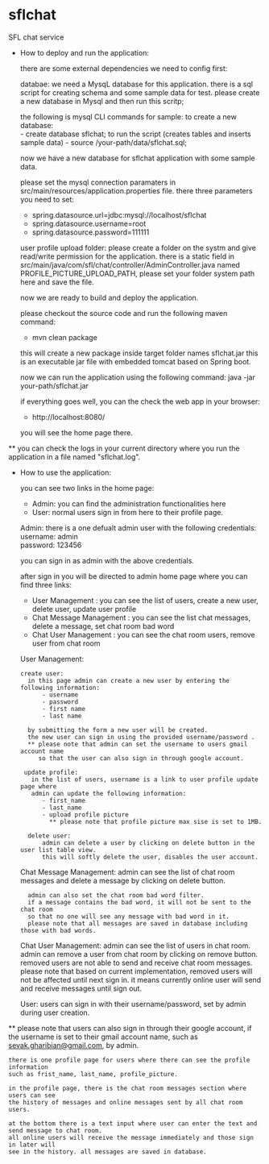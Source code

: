 # sflchat
SFL chat service


- How to deploy and run the application:

  there are some external dependencies we need to config first:

  databae:
    we need a MysqL database for this application. 
    there is a sql script for creating schema and some sample data for test.
    please create a new database in Mysql and then run this scritp;
   
    the following is mysql CLI commands for sample:
     to create a new database:  
        - create database sflchat;
     to run the script (creates tables and inserts sample data)
        - source /your-path/data/sflchat.sql;

     now we have a new database for sflchat application with some sample data.
     
     please set the mysql connection paramaters in src/main/resources/application.properties file.
     there three parameters you need to set:

     - spring.datasource.url=jdbc:mysql://localhost/sflchat
     - spring.datasource.username=root
     - spring.datasource.password=111111

     
   user profile upload folder:
    please create a folder on the systm and give read/write permission for the application.
    there is a static field in src/main/java/com/sfl/chat/controller/AdminController.java 
    named PROFILE_PICTURE_UPLOAD_PATH, please set your folder system path here and save the file.


   now we are ready to build and deploy the application.
   
   please checkout the source code and run the following maven command:
   - mvn clean package

   this will create a new package inside target folder names sflchat.jar
   this is an executable jar file with embedded tomcat based on Spring boot.


   now we can run the application using the following command:
   java -jar your-path/sflchat.jar   

   if everything goes well, you can the check the web app in your browser:
   - http://localhost:8080/
   
   you will see the home page there.


** you can check the logs in your current directory where you run the application in a file named "sflchat.log". 


- How to use the application:

  you can see two links in the home page:
    - Admin: you can find the administration functionalities here 
    - User: normal users sign in from here to their profile page.

  Admin:
   there is a one defualt admin user with the following credentials:
   username: admin  
   password: 123456

   you can sign in as admin with the above credentials.
   
   after sign in you will be directed to admin home page where you can find three links:
    - User Management : you can see the list of users, create a new user, delete user, update user profile
    - Chat Message Management : you can see the list chat messages, delete a message, set chat room bad word
    - Chat User Management : you can see the chat room users, remove user from chat room

    User Management:

      create user:
        in this page admin can create a new user by entering the following information:
            - username
            - password
            - first name
            - last name

        by submitting the form a new user will be created.
        the new user can sign in using the provided username/password . 
        ** please note that admin can set the username to users gmail account name
           so that the user can also sign in through google account.

       update profile:
         in the list of users, username is a link to user profile update page where
         admin can update the following information:
            - first_name
            - last_name
            - upload profile picture 
              ** please note that profile picture max sise is set to 1MB.

        delete user:
            admin can delete a user by clicking on delete button in the user list table view.
            this will softly delete the user, disables the user account.

    Chat Message Management:
       admin can see the list of chat room messages and delete a 
       message by clicking on delete button.
        
        admin can also set the chat room bad word filter.
        if a message contains the bad word, it will not be sent to the chat room
        so that no one will see any message with bad word in it.
        please note that all messages are saved in database including those with bad words.

    Chat User Management:
        admin can see the list of users in chat room.
        admin can remove a user from chat room by clicking on remove button.
        removed users are not able to send and receive chat room messages.
        please note that based on current implementation, removed users
        will not be affected until next sign in. it means currently online 
        user will send and receive messages until sign out.        


   User: 
    users can sign in with their username/password, set by admin during user creation.

** please note that users can also sign in through their google account, if the username
   is set to their gmail account name, such as sevak.gharibian@gmail.com, by admin.

    there is one profile page for users where there can see the profile information
    such as frist_name, last_name, profile_picture.

    in the profile page, there is the chat room messages section where users can see
    the history of messages and online messages sent by all chat room users.

    at the bottom there is a text input where user can enter the text and send message to chat room.
    all online users will receive the message immediately and those sign in later will 
    see in the history. all messages are saved in database.

    


    
    

        

    
   

  
   

   

 
    

   
  


